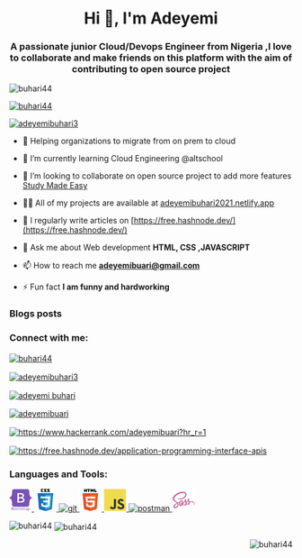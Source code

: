 <!--
- 👋 Hi, I’m @buhari44
- 👀 Interested in shipping softwares to the cloud
- 🌱 Student @AltschoolAfrica
- 💞️ I’m looking to collaborate on JavaScript and cloud technologies
- 📫 How to reach me 
Email: adeyemibuari@gmail.com
Contact:07053349204
  -->
<!---
buhari44/buhari44 is a ✨ special ✨ repository because its `README.md` (this file) appears on your GitHub profile.
You can click the Preview link to take a look at your changes.
--->
<h1 align="center">Hi 👋, I'm Adeyemi</h1>
<h3 align="center">A passionate junior Cloud/Devops Engineer from Nigeria ,I love to collaborate and make friends on this platform with the aim of contributing to open source project</h3>

<p align="left"> <img src="https://komarev.com/ghpvc/?username=buhari44&label=Profile%20views&color=0e75b6&style=flat" alt="buhari44" /> </p>

<p align="left"> <a href="https://github.com/ryo-ma/github-profile-trophy"><img src="https://github-profile-trophy.vercel.app/?username=buhari44" alt="buhari44" /></a> </p>

<p align="left"> <a href="https://twitter.com/adeyemibuhari3" target="blank"><img src="https://img.shields.io/twitter/follow/adeyemibuhari3?logo=twitter&style=for-the-badge" alt="adeyemibuhari3" /></a> </p>

- 🔭 Helping organizations to migrate from on prem to cloud

- 🌱 I’m currently learning Cloud Engineering @altschool
- 👯 I’m looking to collaborate on open source project to add more features [Study Made Easy](https://savethenextjambites.netlify.app/)

- 👨‍💻 All of my projects are available at [adeyemibuhari2021.netlify.app](adeyemibuhari2021.netlify.app)

- 📝 I regularly write articles on [https://free.hashnode.dev/](https://free.hashnode.dev/)

- 💬 Ask me about Web development **HTML, CSS ,JAVASCRIPT**

- 📫 How to reach me **adeyemibuari@gmail.com**

- ⚡ Fun fact **I am funny and hardworking**

### Blogs posts
<!-- BLOG-POST-LIST:START -->
<!-- BLOG-POST-LIST:END -->

<h3 align="left">Connect with me:</h3>
<p align="left">
  <p>
<a href="https://dev.to/buhari44" target="blank"><img align="center" src="https://cdn.jsdelivr.net/npm/simple-icons@3.0.1/icons/dev-dot-to.svg" alt="buhari44" height="30" width="40" /></a>
</p>
<p>
<a href="https://twitter.com/adeyemibuhari3" target="blank"><img align="center" src="https://raw.githubusercontent.com/rahuldkjain/github-profile-readme-generator/neutral-icons/src/images/icons/Social/twitter.svg" alt="adeyemibuhari3" height="30" width="40" /></a>
  </p>
<p><a href="https://linkedin.com/in/adeyemi buhari" target="blank"><img align="center" src="https://raw.githubusercontent.com/rahuldkjain/github-profile-readme-generator/neutral-icons/src/images/icons/Social/linked-in-alt.svg" alt="adeyemi buhari" height="30" width="40" /></a></p>
<p><a href="https://instagram.com/adeyemibuari" target="blank"><img align="center" src="https://raw.githubusercontent.com/rahuldkjain/github-profile-readme-generator/neutral-icons/src/images/icons/Social/instagram.svg" alt="adeyemibuari" height="30" width="40" /></a>
  </p>
<p>
<a href="https://www.hackerrank.com/https://www.hackerrank.com/adeyemibuari?hr_r=1" target="blank"><img align="center" src="https://raw.githubusercontent.com/rahuldkjain/github-profile-readme-generator/neutral-icons/src/images/icons/Social/hackerrank.svg" alt="https://www.hackerrank.com/adeyemibuari?hr_r=1" height="30" width="40" /></a></p>
<p>
<a href="/https://free.hashnode.dev/application-programming-interface-apis" target="blank"><img align="center" src="https://raw.githubusercontent.com/rahuldkjain/github-profile-readme-generator/neutral-icons/src/images/icons/Social/rss.svg" alt="https://free.hashnode.dev/application-programming-interface-apis" height="30" width="40" /></a>
  </p>
</p>

<h3 align="left">Languages and Tools:</h3>
<p align="left"> <a href="https://getbootstrap.com" target="_blank"> <img src="https://raw.githubusercontent.com/devicons/devicon/master/icons/bootstrap/bootstrap-plain-wordmark.svg" alt="bootstrap" width="40" height="40"/> </a> <a href="https://www.w3schools.com/css/" target="_blank"> <img src="https://raw.githubusercontent.com/devicons/devicon/master/icons/css3/css3-original-wordmark.svg" alt="css3" width="40" height="40"/> </a> <a href="https://git-scm.com/" target="_blank"> <img src="https://www.vectorlogo.zone/logos/git-scm/git-scm-icon.svg" alt="git" width="40" height="40"/> </a> <a href="https://www.w3.org/html/" target="_blank"> <img src="https://raw.githubusercontent.com/devicons/devicon/master/icons/html5/html5-original-wordmark.svg" alt="html5" width="40" height="40"/> </a> <a href="https://developer.mozilla.org/en-US/docs/Web/JavaScript" target="_blank"> <img src="https://raw.githubusercontent.com/devicons/devicon/master/icons/javascript/javascript-original.svg" alt="javascript" width="40" height="40"/> </a> <a href="https://postman.com" target="_blank"> <img src="https://www.vectorlogo.zone/logos/getpostman/getpostman-icon.svg" alt="postman" width="40" height="40"/> </a> <a href="https://sass-lang.com" target="_blank"> <img src="https://raw.githubusercontent.com/devicons/devicon/master/icons/sass/sass-original.svg" alt="sass" width="40" height="40"/> </a> </p>

<p><img align="left" src="https://github-readme-stats.vercel.app/api/top-langs?username=buhari44&show_icons=true&locale=en&layout=compact" alt="buhari44" /></p>

<p display="block">&nbsp;<img align="center" src="https://github-readme-stats.vercel.app/api?username=buhari44&show_icons=true&locale=en" alt="buhari44" /></p>

<p><img align="right" src="https://github-readme-streak-stats.herokuapp.com/?user=buhari44&" alt="buhari44" /></p>
